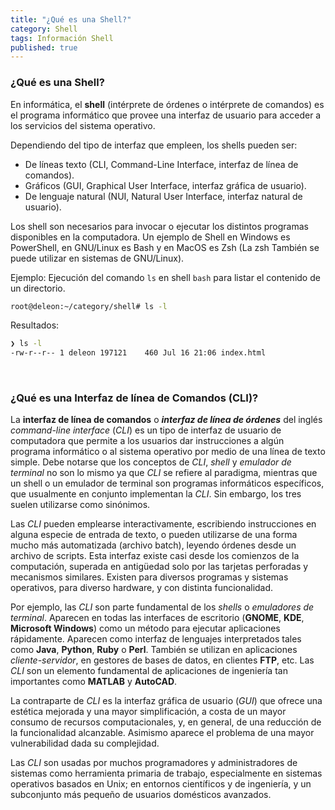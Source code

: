```yaml
---
title: "¿Qué es una Shell?"
category: Shell
tags: Información Shell
published: true
---
```


### ¿Qué es una Shell?

En informática, el **shell** (intérprete de órdenes​ o intérprete de comandos) es el programa informático que provee una interfaz de usuario para acceder a los servicios del sistema operativo.

Dependiendo del tipo de interfaz que empleen, los shells pueden ser:
* De líneas texto (CLI, Command-Line Interface, interfaz de línea de comandos).
* Gráficos (GUI, Graphical User Interface, interfaz gráfica de usuario).
* De lenguaje natural (NUI, Natural User Interface, interfaz natural de usuario).

Los shell son necesarios para invocar o ejecutar los distintos programas disponibles en la computadora. Un ejemplo de Shell en Windows es PowerShell, en GNU/Linux es Bash y en MacOS es Zsh (La zsh También se puede utilizar en sistemas de GNU/Linux).

Ejemplo: Ejecución del comando `ls` en shell `bash` para listar el contenido de un directorio.
```bash
root@deleon:~/category/shell# ls -l
```

Resultados:
```bash
❯ ls -l
-rw-r--r-- 1 deleon 197121    460 Jul 16 21:06 index.html
```

<br>

### ¿Qué es una Interfaz de línea de Comandos (CLI)?

La **interfaz de línea de comandos** o ***interfaz de línea de órdenes*** del inglés *command-line interface* (*CLI*) es un tipo de interfaz de usuario de computadora que permite a los usuarios dar instrucciones a algún programa informático o al sistema operativo por medio de una línea de texto simple. Debe notarse que los conceptos de *CLI*, *shell* y *emulador de terminal* no son lo mismo ya que *CLI* se refiere al paradigma, mientras que un shell o un emulador de terminal son programas informáticos específicos, que usualmente en conjunto implementan la *CLI*. Sin embargo, los tres suelen utilizarse como sinónimos.

Las *CLI* pueden emplearse interactivamente, escribiendo instrucciones en alguna especie de entrada de texto, o pueden utilizarse de una forma mucho más automatizada (archivo batch), leyendo órdenes desde un archivo de scripts.
Esta interfaz existe casi desde los comienzos de la computación, superada en antigüedad solo por las tarjetas perforadas y mecanismos similares. Existen para diversos programas y sistemas operativos, para diverso hardware, y con distinta funcionalidad.

Por ejemplo, las *CLI* son parte fundamental de los *shells* o *emuladores de terminal*. Aparecen en todas las interfaces de escritorio (**GNOME**, **KDE**, **Microsoft Windows**) como un método para ejecutar aplicaciones rápidamente. Aparecen como interfaz de lenguajes interpretados tales como **Java**, **Python**, **Ruby** o **Perl**. También se utilizan en aplicaciones *cliente-servidor*, en gestores de bases de datos, en clientes **FTP**, etc. Las *CLI* son un elemento fundamental de aplicaciones de ingeniería tan importantes como **MATLAB** y **AutoCAD**.

La contraparte de *CLI* es la interfaz gráfica de usuario (*GUI*) que ofrece una estética mejorada y una mayor simplificación, a costa de un mayor consumo de recursos computacionales, y, en general, de una reducción de la funcionalidad alcanzable. Asimismo aparece el problema de una mayor vulnerabilidad dada su complejidad.

Las *CLI* son usadas por muchos programadores y administradores de sistemas como herramienta primaria de trabajo, especialmente en sistemas operativos basados en Unix; en entornos científicos y de ingeniería, y un subconjunto más pequeño de usuarios domésticos avanzados.
